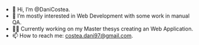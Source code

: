 - 👋 Hi, I’m @DaniCostea.
- 👀 I’m mostly interested in Web Development with some work in manual QA.
- 🧑‍💻 Currently working on my Master thesys creating an Web Application.
- 📫 How to reach me:  costea.dani97@gmail.com.
